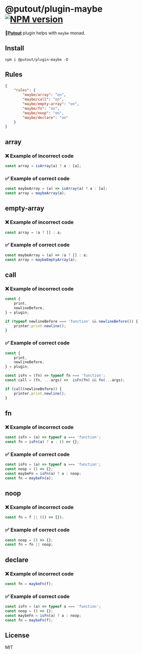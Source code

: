 # @putout/plugin-maybe [![NPM version][NPMIMGURL]][NPMURL]

[NPMIMGURL]: https://img.shields.io/npm/v/@putout/plugin-maybe.svg?style=flat&longCache=true
[NPMURL]: https://npmjs.org/package/@putout/plugin-maybe "npm"

🐊[**Putout**](https://github.com/coderaiser/putout) plugin helps with `maybe` monad.

## Install

```
npm i @putout/plugin-maybe -D
```

## Rules

```json
{
    "rules": {
        "maybe/array": "on",
        "maybe/call": "on",
        "maybe/empty-array": "on",
        "maybe/fn": "on",
        "maybe/noop": "on",
        "maybe/declare": "on"
    }
}
```

## array

### ❌ Example of incorrect code

```js
const array = isArray(a) ? a : [a];
```

### ✅ Example of correct code

```js
const maybeArray = (a) => isArray(a) ? a : [a];
const array = maybeArray(a);
```

## empty-array

### ❌ Example of incorrect code

```js
const array = !a ? [] : a;
```

### ✅ Example of correct code

```js
const maybeArray = (a) => !a ? [] : a;
const array = maybeEmptyArray(a);
```

## call

### ❌ Example of incorrect code

```js
const {
    print,
    newlineBefore,
} = plugin;

if (typeof newlineBefore === 'function' && newlineBefore()) {
    printer.print.newline();
}
```

### ✅ Example of correct code

```js
const {
    print,
    newlineBefore,
} = plugin;

const isFn = (fn) => typeof fn === 'function';
const call = (fn, ...args) =>  isFn(fn) && fn(...args);

if (call(newlineBefore)) {
    printer.print.newline();
}
```

## fn

### ❌ Example of incorrect code

```js
const isFn = (a) => typeof a === 'function';
const fn = isFn(a) ? a : () => {};
```

### ✅ Example of correct code

```js
const isFn = (a) => typeof a === 'function';
const noop = () => {};
const maybeFn = isFn(a) ? a : noop;
const fn = maybeFn(a);
```

## noop

### ❌ Example of incorrect code

```js
const fn = f || (() => {});
```

### ✅ Example of correct code

```js
const noop = () => {};
const fn = fn || noop;
```

## declare

### ❌ Example of incorrect code

```js
const fn = maybeFn(f);
```

### ✅ Example of correct code

```js
const isFn = (a) => typeof a === 'function';
const noop = () => {};
const maybeFn = isFn(a) ? a : noop;
const fn = maybeFn(f);
```

## License

MIT
